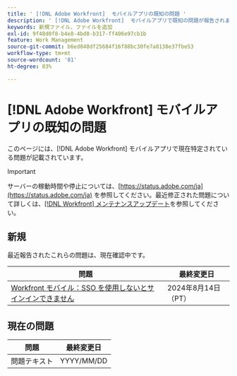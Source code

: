 ```yaml
---
title: ' [!DNL Adobe Workfront]  モバイルアプリの既知の問題 '
description: ' [!DNL Adobe Workfront]  モバイルアプリで既知の問題が報告されました'
keywords: 新規ファイル、ファイルを追加
exl-id: 9f48d0f8-b4e8-4bd8-b317-ff406e97cb1b
feature: Work Management
source-git-commit: b6ed840df25684f16f88bc30fe7a8138e37fbe53
workflow-type: tm+mt
source-wordcount: '81'
ht-degree: 83%

---
```


# [!DNL Adobe Workfront] モバイルアプリの既知の問題

このページには、[!DNL Adobe Workfront] モバイルアプリで現在特定されている問題が記載されています。

>[!IMPORTANT]
>
>サーバーの稼動時間や停止については、[https://status.adobe.com/ja](https://status.adobe.com/ja) を参照してください。最近修正された問題について詳しくは、[[!DNL Workfront] メンテナンスアップデート](../maintenance/current-updates.md)を参照してください。

<!--**There are currently no known issues for [!DNL Workfront Mobile]**

-->



## 新規

最近報告されたこれらの問題は、現在確認中です。

| **問題** | **最終変更日** |
| -----------------------------------------------------------------| ----------------- |
| [Workfront モバイル：SSO を使用しないとサインインできません ](known-issues-workfront/wf-mobile-cannot-bypass-sso.md) | 2024年8月14日（PT） |

## 現在の問題

| 問題 | 最終変更日 |
|---|---|
| 問題テキスト | YYYY/MM/DD |
